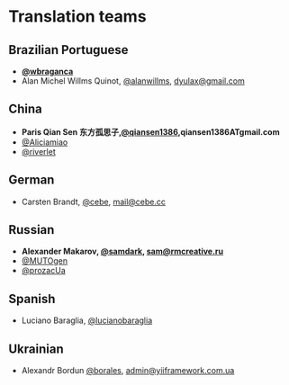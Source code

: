 Translation teams
=================

Brazilian Portuguese
--------------------

- **[@wbraganca](https://github.com/wbraganca)**
- Alan Michel Willms Quinot, [@alanwillms](https://github.com/alanwillms), dyulax@gmail.com

China
-----

- **Paris Qian Sen 东方孤思子,[@qiansen1386](https://github.com/qiansen1386),qiansen1386ATgmail.com**
- [@Aliciamiao](https://github.com/aliciamiao)
- [@riverlet ](https://github.com/riverlet)

German
------

- Carsten Brandt, [@cebe](https://github.com/cebe), mail@cebe.cc

Russian
-------

- **Alexander Makarov, [@samdark](https://github.com/samdark), sam@rmcreative.ru**
- [@MUTOgen](https://github.com/MUTOgen)
- [@prozacUa](https://github.com/prozacUa)

Spanish
-------

- Luciano Baraglia, [@lucianobaraglia](https://github.com/lucianobaraglia)

Ukrainian
---------

- Alexandr Bordun [@borales](https://github.com/Borales), admin@yiiframework.com.ua